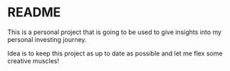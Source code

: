 # README

This is a personal project that is going to be used to give insights into my personal investing journey.

Idea is to keep this project as up to date as possible and let me flex some creative muscles!
